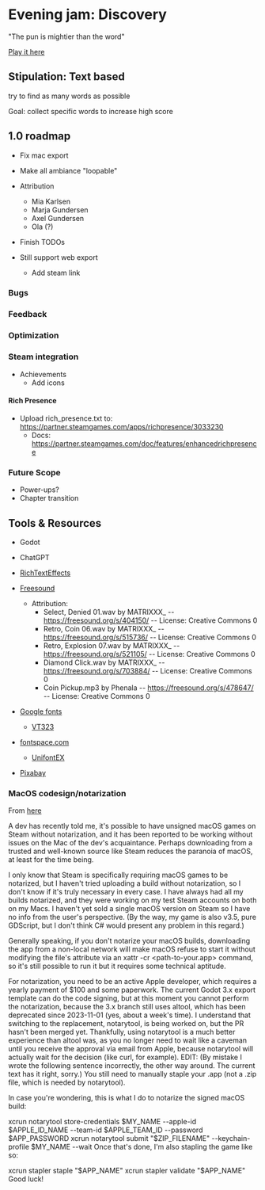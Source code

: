 # Evening jam: Discovery

"The pun is mightier than the word"

[Play it here](https://thewarlock.itch.io/discovery)

## Stipulation: Text based

try to find as many words as possible

Goal: collect specific words to increase high score

## 1.0 roadmap

- Fix mac export
- Make all ambiance "loopable"
- Attribution
  - Mia Karlsen
  - Marja Gundersen
  - Axel Gundersen
  - Ola (?)

- Finish TODOs
- Still support web export
  - Add steam link

### Bugs

### Feedback

### Optimization

### Steam integration

- Achievements
  - Add icons

#### Rich Presence

- Upload rich_presence.txt to: https://partner.steamgames.com/apps/richpresence/3033230
  - Docs: https://partner.steamgames.com/doc/features/enhancedrichpresence

### Future Scope

- Power-ups?
- Chapter transition

## Tools & Resources

- Godot
- ChatGPT
- [RichTextEffects](https://github.com/teebarjunk/godot-text_effects)
- [Freesound](https://freesound.org/)
  - Attribution:
    - Select, Denied 01.wav by MATRIXXX_ -- https://freesound.org/s/404150/ -- License: Creative Commons 0
    - Retro, Coin 06.wav by MATRIXXX_ -- https://freesound.org/s/515736/ -- License: Creative Commons 0
    - Retro, Explosion 07.wav by MATRIXXX_ -- https://freesound.org/s/521105/ -- License: Creative Commons 0
    - Diamond Click.wav by MATRIXXX_ -- https://freesound.org/s/703884/ -- License: Creative Commons 0
    - Coin Pickup.mp3 by Phenala -- https://freesound.org/s/478647/ -- License: Creative Commons 0
    
- [Google fonts](https://fonts.google.com/)
  - [VT323](https://fonts.google.com/specimen/VT323)
- [fontspace.com](https://www.fontspace.com/)
  - [UnifontEX](https://www.fontspace.com/unifontex-font-f26370)
- [Pixabay](https://pixabay.com/)



### MacOS codesign/notarization

From [here](https://www.reddit.com/r/godot/comments/17ql1mv/publishing_on_steam_for_macos/)

A dev has recently told me, it's possible to have unsigned macOS games on Steam without notarization, and it has been reported to be working without issues on the Mac of the dev's acquaintance. Perhaps downloading from a trusted and well-known source like Steam reduces the paranoia of macOS, at least for the time being.

I only know that Steam is specifically requiring macOS games to be notarized, but I haven't tried uploading a build without notarization, so I don't know if it's truly necessary in every case. I have always had all my builds notarized, and they were working on my test Steam accounts on both on my Macs. I haven't yet sold a single macOS version on Steam so I have no info from the user's perspective. (By the way, my game is also v3.5, pure GDScript, but I don't think C# would present any problem in this regard.)

Generally speaking, if you don't notarize your macOS builds, downloading the app from a non-local network will make macOS refuse to start it without modifying the file's attribute via an xattr -cr <path-to-your.app> command, so it's still possible to run it but it requires some technical aptitude.

For notarization, you need to be an active Apple developer, which requires a yearly payment of $100 and some paperwork. The current Godot 3.x export template can do the code signing, but at this moment you cannot perform the notarization, because the 3.x branch still uses altool, which has been deprecated since 2023-11-01 (yes, about a week's time). I understand that switching to the replacement, notarytool, is being worked on, but the PR hasn't been merged yet. Thankfully, using notarytool is a much better experience than altool was, as you no longer need to wait like a caveman until you receive the approval via email from Apple, because notarytool will actually wait for the decision (like curl, for example). EDIT: (By mistake I wrote the following sentence incorrectly, the other way around. The current text has it right, sorry.) You still need to manually staple your .app (not a .zip file, which is needed by notarytool).

In case you're wondering, this is what I do to notarize the signed macOS build:

xcrun notarytool store-credentials $MY_NAME --apple-id $APPLE_ID_NAME --team-id $APPLE_TEAM_ID --password $APP_PASSWORD
xcrun notarytool submit "$ZIP_FILENAME" --keychain-profile $MY_NAME --wait
Once that's done, I'm also stapling the game like so:

xcrun stapler staple "$APP_NAME"
xcrun stapler validate "$APP_NAME"
Good luck!